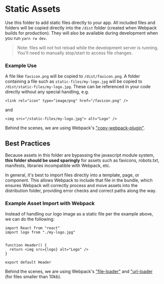 # Static Assets

Use this folder to add static files directly to your app. All included files and folders will be copied directly into
the `/dist` folder (created when Webpack builds for production). They will also be available during development when you
run `yarn rw dev`.
> Note: files will *not* hot reload while the development server is running. You'll need to manually stop/start to
> access file changes.

### Example Use

A file like `favicon.png` will be copied to `/dist/favicon.png`. A folder containing a file such
as `static-files/my-logo.jpg` will be copied to `/dist/static-files/my-logo.jpg`. These can be referenced in your code
directly without any special handling, e.g.

```
<link rel="icon" type="image/png" href="/favicon.png" />
```

and

```
<img src="/static-files/my-logo.jpg"> alt="Logo" />
```

Behind the scenes, we are using
Webpack's ["copy-webpack-plugin"](https://github.com/webpack-contrib/copy-webpack-plugin).

## Best Practices

Because assets in this folder are bypassing the javascript module system, **this folder should be used sparingly** for
assets such as favicons, robots.txt, manifests, libraries incompatible with Webpack, etc.

In general, it's best to import files directly into a template, page, or component. This allows Webpack to include that
file in the bundle, which ensures Webpack will correctly process and move assets into the distribution folder, providing
error checks and correct paths along the way.

### Example Asset Import with Webpack

Instead of handling our logo image as a static file per the example above, we can do the following:

```
import React from "react"
import logo from "./my-logo.jpg"


function Header() {
  return <img src={logo} alt="Logo" />
}

export default Header
```

Behind the scenes, we are using Webpack's ["file-loader"](https://webpack.js.org/loaders/file-loader/)
and ["url-loader](https://webpack.js.org/loaders/url-loader/) (for files smaller than 10kb).
